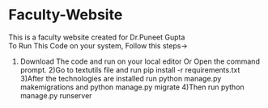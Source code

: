 # Faculty-Website
This is a faculty website created for Dr.Puneet Gupta<br />
To Run This Code on your system, Follow this steps->
1) Download The code and run on your local editor Or Open the command prompt.
2)Go to textutils file and run pip install -r requirements.txt 
3)After the technologies are installed run python manage.py makemigrations and python manage.py migrate
4)Then run python manage.py runserver
 
